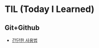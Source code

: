 # TIL (Today I Learned)

## Git+Github
* [간단한 사용법](https://github.com/iRRPL-AR/TIL/blob/main/Git+Github/%EA%B0%84%EB%8B%A8%ED%95%9C%20%EC%82%AC%EC%9A%A9%EB%B2%95.md "간단한 사용법")

## 
